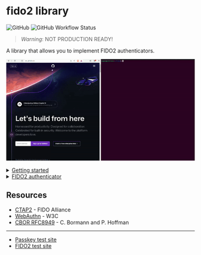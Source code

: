 # fido2 library

![GitHub](https://img.shields.io/github/license/r4gus/ztap?style=flat-square)
![GitHub Workflow Status](https://img.shields.io/github/actions/workflow/status/r4gus/fido2/main.yml?style=flat-square)

> _Warning_: NOT PRODUCTION READY!

A library that allows you to implement FIDO2 authenticators. 

![Login Showcase](login.gif)

<details>
<summary><ins>Getting started</ins></summary>
To use this library you can either add it directly as a module or use the Zig package manager to fetch it as a dependency.

### Zig package manager

First add this library as dependency to your build.zig.zon file, e.g.,:

```zon
.{
    .name = "your-project",
    .version = 0.0.1,

    .dependencies = .{
        .fido = .{
            .url = "https://github.com/r4gus/fido2/archive/main.tar.gz",
            .hash = "122036646fd5c72c265f2eb4dfc4b9891696a38e7c614b234b3ea65795eb2584d052",
        }
    },
}
```

#### Hash

Currently, the easiest way to get the correct hash value is to flip the last digit and then try to run `zig build`.
The actual hash will be listed in the error message.

### As a module

First add the library to your project, e.g., as a submodule:

```
your-project$ mkdir libs
your-project$ git submodule add https://github.com/r4gus/fido2.git libs/fido
```

Then add the following line to your `build.zig` file.

```zig
// Create a new module
var fido_module = b.createModule(.{
    .source_file = .{ .path = "libs/fido/lib/main.zig" },
});

// create your exe ...

// Add the module to your exe/ lib
exe.addModule("fido", fido_module);
```

</details>

<details>
<summary><ins>FIDO2 authenticator</ins></summary>

You can use this library to implement roaming and platform FIDO2 authenticators. It makes no assumptions about the
underlying hardware, instead the user of this library is responsible to provide the necessary resources (see below).

### Getting started

The following steps are required to get started:

1. Add this repository to your project
2. Implement a basic application that acts as a raw usb hid device (nfc and bluetooth are currently not supported, but you could write the transport code yourself)
3. Define the following callbacks:
  - `std.rand.Random` - A Zig interface of type `std.rand.Random` (e.g., `std.crypto.random`)
  - `pub fn millis() i64` - The time in milliseconds since startup, the epoch time, or something similar (e.g., `std.time.milliTimestamp`)
  - `pub fn up(reason: UpReason, user: ?*const fido.common.User, rp: ?*const fido.common.RelyingParty) UpResult` - Request permission from the user (e.g., button press)
  - `pub fn uv() bool` - (OPTIONAL): Callback for a built-in user verification method
  - `pub fn getEntry(id: []const u8) ?*cks.Entry` - Load an [Entry](https://github.com/r4gus/fido2/blob/main/cks/Entry.zig) with the given `id`. A `Entry` either represents the general settings of the authenticator (the library assumes that a entry with the id `Settings` is always available) or a resident (discoverable) credential. 
  - `pub fn addEntry(entry: cks.Entry) cks.Error!void` - The given entry should be added to a set of existing entries. _NOTE: If you don't want to support resident keys, you can just return an error by default_.
  - `pub fn createEntry(id: []const u8) cks.Error!cks.Entry` - Create a new entry with the given id. _NOTE: If you don't want to support resident keys, you can just return an error by default_.
  - `pub fn getEntries() ?[]cks.Entry` - Get a slice of all entries available. _NOTE: If you don't want to support resident keys, you can just return an error by default_.
  - `pub fn persist() error{Fatal}!void` - Persist all changes made to entries. This function has to be implemented because the `Settings` entry will change from time to time and those changes have to be persisted.
  - `pub fn reset() void` - Reset the authenticator. The currently set pin and all credentials have to be invalidated!
  - `pub fn validate_pin_constraints(pin: []const u8) bool` - (OPTIONAL): This allows the implementation of arbitrary pin constraints.
4. On startup create a new authenticator instance, defining its capabilities:
```zig
var authenticator = fido.ctap.authenticator.Authenticator{
    .settings = .{
        .versions = &.{ .FIDO_2_0, .FIDO_2_1 },
        .aaguid = "\x6f\x15\x82\x74\xaa\xb6\x44\x3d\x9b\xcf\x8a\x3f\x69\x29\x7c\x88".*,
        .options = .{
            .uv = false,
            // This is a platform authenticator even if we use usb for ipc
            .plat = true,
            // Set clientPin to false if you wanna support a pin and to none
            // if you don't want to use a pin at all. Never set this to true!
            .clientPin = false,
            .pinUvAuthToken = true,
            .alwaysUv = true,
        },
        .pinUvAuthProtocols = &.{.V2},
        .transports = &.{.usb},
        // Please make sure that this list matches the (algorithms) list below!
        .algorithms = &.{.{ .alg = .Es256 }},
        .firmwareVersion = 0xcafe,
    },
    .attestation_type = .Self,
    .callbacks = .{
        .rand = std.crypto.random,
        .millis = std.time.milliTimestamp,
        .up = callbacks.up,
        .createEntry = callbacks.createEntry,
        .getEntry = callbacks.getEntry,
        .getEntries = callbacks.getEntries,
        .addEntry = callbacks.addEntry,
        .persist = callbacks.persist,
        .reset = callbacks.reset,
    },
    .algorithms = &.{
        fido.ctap.crypto.algorithms.Es256,
    },
    .token = .{
        //.one = fido.ctap.pinuv.PinUvAuth.v1(callbacks.rand),
        .two = fido.ctap.pinuv.PinUvAuth.v2(std.crypto.random),
    },
    .allocator = allocator,
};

if (authenticator.token.one) |*one| {
    one.initialize();
}
if (authenticator.token.two) |*two| {
    two.initialize();
}
```
6. On receiving a usb packet call `fido.ctap.transports.ctaphid.authenticator.handle(buffer[0..bufsize], &auth)` where `buffer` contains the raw data and `auth` is the authenticator instance
7. `ctaphid.handle` will either return null (if its still in the process of assembling the request) or an iterator (containing the response). You can call `next()` on the iterator to get the next CTAPHID packet to send to the client.
```zig
if (response) |*resp| {
    while (resp.next()) |packet| {
        try usb.write(packet);
    }
}
```

#### Examples (outdated)

| Platform | Architecture | Link |
|:--------:|:------------:|:----:|
| nRF52840-MDK USB Dongle | Arm | [candy-stick-nrf](https://github.com/r4gus/candy-stick-nrf) |

### Supported transport specific bindings

| binding           | supported? |
|:-----------------:|:----------:|
| USB | ✅ |
| NFC |    |
| Bluetooth |   |


### Supported commands

| command           | supported? |
|:-----------------:|:----------:|
| `authenticatorMakeCredential`     | ✅ |
| `authenticatorGetAssertion`       |✅  |
| `authenticatorGetNextAssertion`   |    |
| `authenticatorGetInfo`            | ✅ |
| `authenticatorClientPin`          | ✅ |
| `authenticatorReset`              | ✅ |
| `authenticatorBioEnrollment`      |    |
| `authenticatorCredentialManagement` |    |
| `authenticatorSelection`          |  ✅   |
| `authenticatorLargeBlobs`         |    |
| `authenticatorConfig`             |    |

#### Supported clientPin commands

| sub-command           | supported? |
|:-----------------:|:----------:|
| `getPINRetries`     |  ✅  |
| `getKeyAgreement`     |  ✅  |
| `setPIN`     |  ✅  |
| `changePIN`     |  ✅  |
| `getPinToken`     |  |
| `getPinUvAuthTokenUsingUvWithPermission`     |  |
| `getUVRetries`     |  |
| `getPinUvAuthTokenUsingPinWithPermission`     |  ✅  |

### Supported signature algorithms

The following signature algorithms (`fido.ctap.crypto.SigAlg`) are supported
by the library:

| sub-command           | supported? |
|:-----------------:|:----------:|
| Es256 (ECDSA-P256-SHA256)  |  ✅  |

You can add more algorithms by instantiating [`SigAlg`](https://github.com/r4gus/fido2/blob/main/lib/ctap/crypto/SigAlg.zig) and adding your
instance to `Authenticator.algorithms`.

Each `SigAlg` instance has a `cbor.cose.Algorithm` field, a `create` and a `sign` function.

* `create` - Create a new key pair (see: `fido.ctap.crypto.SigAlg.KeyPair`). The `KeyPair`s
`cose_public_key` field should contain the CBOR encoded [COSE](https://datatracker.ietf.org/doc/html/rfc8152) public key and the `raw_private_key` should contain the raw private key.

* `sign` - Function for signing data. It takes the private key generated by `create`.

See `lib/ctap/crypto/sigalgs/Es256.zig` for reference.

### Linux platform authenticator

There is a (very incomplete but working) platform authenticator available in `./platform-auth`.
To set it up you can run the following commands from the command line:

1. install udev rules
TODO: Provide udev rules

3. Run the authenticator
```
zig build
./zig-out/bin/platauth
```
All the stuff here is still very experimental!

### Are we yet?

This is all theoretical! At the end it depends on the actual configuration.

#### Are we FIDO\_2\_1 yet?

| requirement           | supported? |
|:-----------------:|:----------:|
| MUST support the hmac-secret extension  | |
| clientPin or uv + resident key  |  ✅  |
| credMgmt  | |
| MUST support credProtect extension |  ✅  |
| pinUvAuthToken  |  ✅  |
| PIN/UV auth protocol two support |  ✅  |
    
</details>

## Resources

- [CTAP2](https://fidoalliance.org/specs/fido-v2.1-ps-20210615/fido-client-to-authenticator-protocol-v2.1-ps-errata-20220621.html#intro) - FIDO Alliance
- [WebAuthn](https://www.w3.org/TR/webauthn-3/) - W3C
- [CBOR RFC8949](https://www.rfc-editor.org/rfc/rfc8949.html) - C. Bormann and P. Hoffman

---

- [Passkey test site](https://passkey.org/)
- [FIDO2 test site](https://webauthn.io/)
